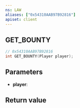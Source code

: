 ```yaml
---
ns: LAW
aliases: ["0x54310AAB97B92816"]
apiset: client
---
```

## GET_BOUNTY

```c
// 0x54310AAB97B92816
int GET_BOUNTY(Player player);
```


## Parameters
* **player**:

## Return value

